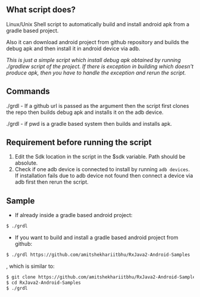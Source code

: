 ## What script does?

Linux/Unix Shell script to automatically build and install android apk from a gradle based project.

Also it can download android project from github repository and builds the debug apk and then install it in android device via adb.

*This is just a simple script which install debug apk obtained by running ./gradlew script of the project. If there is exception in building which doesn't produce apk, then you have to handle the exception and rerun the script.*

## Commands
./grdl <url> - If a github url is passed as the argument then the script first clones the repo then builds debug apk and installs it on the adb device.

./grdl		 - if pwd is a gradle based system then builds and installs apk.


## Requirement before running the script

1. Edit the Sdk location in the script in the $sdk variable. Path should be absolute.
2. Check if one adb device is connected to install by running `adb devices`. If installation fails due to adb device not found then connect a device via adb first then rerun the script. 

## Sample

* If already inside a gradle based android project:

```bash
$ ./grdl
```

* If you want to build and install a gradle based android project from github:

```bash
$ ./grdl https://github.com/amitshekhariitbhu/RxJava2-Android-Samples
```

, which is similar to:  

```bash
$ git clone https://github.com/amitshekhariitbhu/RxJava2-Android-Samples
$ cd RxJava2-Android-Samples
$ ./grdl
```
